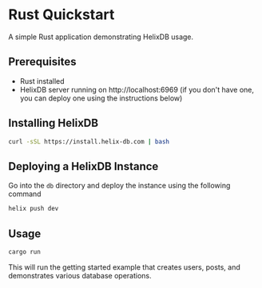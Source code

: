 # Rust Quickstart

A simple Rust application demonstrating HelixDB usage.

## Prerequisites

- Rust installed
- HelixDB server running on http://localhost:6969 (if you don't have one, you can deploy one using the instructions below)

## Installing HelixDB

```bash
curl -sSL https://install.helix-db.com | bash
```

## Deploying a HelixDB Instance
Go into the `db` directory and deploy the instance using the following command
```bash
helix push dev
```

## Usage

```bash
cargo run
```

This will run the getting started example that creates users, posts, and demonstrates various database operations.